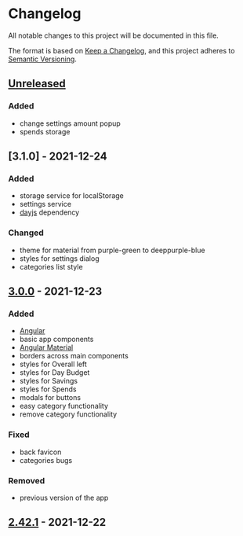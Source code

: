 # Changelog
All notable changes to this project will be documented in this file.

The format is based on [Keep a Changelog](https://keepachangelog.com/en/1.0.0/),
and this project adheres to [Semantic Versioning](https://semver.org/spec/v2.0.0.html).

## [Unreleased]
### Added
- change settings amount popup
- spends storage

## [3.1.0] - 2021-12-24
### Added
- storage service for localStorage
- settings service
- [dayjs](https://day.js.org/) dependency

### Changed
- theme for material from purple-green to deeppurple-blue
- styles for settings dialog
- categories list style

## [3.0.0] - 2021-12-23
### Added
- [Angular](https://angular.io/)
- basic app components
- [Angular Material](https://material.angular.io/)
- borders across main components
- styles for Overall left
- styles for Day Budget
- styles for Savings
- styles for Spends
- modals for buttons
- easy category functionality
- remove category functionality
### Fixed
- back favicon
- categories bugs
### Removed
- previous version of the app

## [2.42.1] - 2021-12-22

[Unreleased]: https://github.com/ArtemNikolaev/toLiveToPay/compare/v3.0.0...HEAD
[3.0.0]: https://github.com/ArtemNikolaev/toLiveToPay/compare/v2.42.1...v3.0.0
[2.42.1]: https://github.com/ArtemNikolaev/toLiveToPay/releases/tag/v2.42.1
